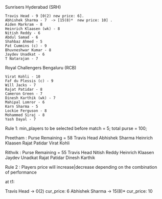 Sunrisers Hyderabad (SRH)

    Travis Head - 9 [0(2) new price: 6].
    Abhishek Sharma - 7  -> [15(8)*  new price: 10] .
    Aiden Markram - 8
    Heinrich Klaasen (wk) - 8
    Nitish Reddy - 6
    Abdul Samad - 6
    Shahbaz Ahmed - 5
    Pat Cummins (c) - 9
    Bhuvneshwar Kumar - 8
    Jaydev Unadkat - 6
    T Natarajan - 7

Royal Challengers Bengaluru (RCB)

    Virat Kohli - 10
    Faf du Plessis (c) - 9
    Will Jacks - 7
    Rajat Patidar - 8
    Cameron Green - 7
    Dinesh Karthik (wk) - 7
    Mahipal Lomror - 6
    Karn Sharma - 5
    Lockie Ferguson - 8
    Mohammed Siraj - 8
    Yash Dayal - 7


Rule 1: min_players to be selected before match = 5; total purse = 100;

Preetham : Purse Remaining = 58
    Travis Head
    Abhishek Sharma
    Heinrich Klaasen
    Rajat Patidar
    Virat Kohli

Rithvik : Purse Remaining = 55
    Travis Head
    Nitish Reddy
    Heinrich Klaasen
    Jaydev Unadkat
    Rajat Patidar
    Dinesh Karthik

Rule 2 : Players price will increase|decrease depending on the combination of performance 

at t1:

Travis Head -> 0(2) cur_price: 6
Abhishek Sharma -> 15(8)*  cur_price: 10
